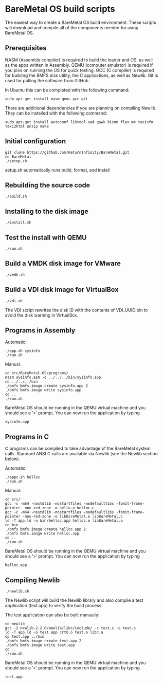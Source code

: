 BareMetal OS build scripts
==========================

The easiest way to create a BareMetal OS build environment. These scripts will download and compile all of the components needed for using BareMetal OS.


Prerequisites
-------------

NASM (Assembly compiler) is required to build the loader and OS, as well as the apps written in Assembly. QEMU (computer emulator) is required if you plan on running the OS for quick testing. GCC (C compiler) is required for building the BMFS disk utility, the C applications, as well as Newlib. Git is used for pulling the software from GitHub.

In Ubuntu this can be completed with the following command:

	sudo apt-get install nasm qemu gcc git

There are additional dependencies if you are planning on compiling Newlib. They can be installed with the following command:

	sudo apt-get install autoconf libtool sed gawk bison flex m4 texinfo texi2html unzip make


Initial configuration
---------------------

	git clone https://github.com/ReturnInfinity/BareMetal.git
	cd BareMetal
	./setup.sh

setup.sh automatically runs build, format, and install


Rebuilding the source code
--------------------------

	./build.sh


Installing to the disk image
----------------------------

	./install.sh


Test the install with QEMU
--------------------------

	./run.sh


Build a VMDK disk image for VMware
----------------------------------

	./vmdk.sh


Build a VDI disk image for VirtualBox
-------------------------------------

	./vdi.sh

The VDI script rewrites the disk ID with the contents of VDI_UUID.bin to avoid the disk warning in VirtualBox.


Programs in Assembly
--------------------

Automatic:

	./app.sh sysinfo
	./run.sh

Manual:

	cd src/BareMetal-OS/programs/
	nasm sysinfo.asm -o ../../../bin/sysinfo.app
	cd ../../../bin
	./bmfs bmfs.image create sysinfo.app 2
	./bmfs bmfs.image write sysinfo.app
	cd ..
	./run.sh


BareMetal OS should be running in the QEMU virtual machine and you should see a '>' prompt. You can now run the application by typing

	sysinfo.app


Programs in C
-------------

C programs can be compiled to take advantage of the BareMetal system calls. Standard ANSI C calls are available via Newlib (see the Newlib section below).

Automatic:

	./appc.sh helloc
	./run.sh

Manual:

	cd src/
	gcc -c -m64 -nostdlib -nostartfiles -nodefaultlibs -fomit-frame-pointer -mno-red-zone -o hello.o helloc.c
	gcc -c -m64 -nostdlib -nostartfiles -nodefaultlibs -fomit-frame-pointer -mno-red-zone -o libBareMetal.o libBareMetal.c
	ld -T app.ld -o bin/helloc.app helloc.o libBareMetal.o
	cd bin
	./bmfs bmfs.image create helloc.app 2
	./bmfs bmfs.image write helloc.app
	cd ..
	./run.sh

BareMetal OS should be running in the QEMU virtual machine and you should see a '>' prompt. You can now run the application by typing

	helloc.app


Compiling Newlib
----------------

	./newlib.sh

The Newlib script will build the Newlib library and also compile a test application (test.app) to verify the build process.

The test application can also be built manually:

	cd newlib
	gcc -I newlib-2.2.0/newlib/libc/include/ -c test.c -o test.o
	ld -T app.ld -o test.app crt0.o test.o libc.a
	cp test.app ../bin
	./bmfs bmfs.image create test.app 2
	./bmfs bmfs.image write test.app
	cd ..
	./run.sh

BareMetal OS should be running in the QEMU virtual machine and you should see a '>' prompt. You can now run the application by typing

	test.app
